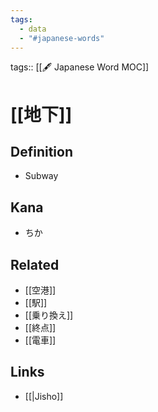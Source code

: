 ```yaml
---
tags:
  - data
  - "#japanese-words"
---
```

tags:: [[🖋️ Japanese Word MOC]]

# [[地下]]


## Definition
- Subway

## Kana
- ちか

## Related
- [[空港]]
- [[駅]]
- [[乗り換え]]
- [[終点]]
- [[電車]]

## Links
- [[|Jisho]]
